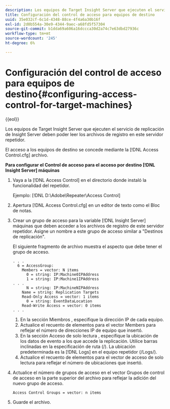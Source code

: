 ```yaml
---
description: Los equipos de Target Insight Server que ejecuten el servicio de replicación de Insight Server deben poder leer los archivos de registro en este servidor repetidor.
title: Configuración del control de acceso para equipos de destino
uuid: 35e032cf-6c1d-4348-88ce-4f4a6a30b16f
exl-id: 2d0b554a-30e9-4344-9aec-a68fd5f57304
source-git-commit: b1dda69a606a16dccca30d2a74c7e63dbd27936c
workflow-type: tm+mt
source-wordcount: '245'
ht-degree: 6%

---
```


# Configuración del control de acceso para equipos de destino{#configuring-access-control-for-target-machines}

{{eol}}

Los equipos de Target Insight Server que ejecuten el servicio de replicación de Insight Server deben poder leer los archivos de registro en este servidor repetidor.

El acceso a los equipos de destino se concede mediante la [!DNL Access Control.cfg] archivo.

**Para configurar el Control de acceso para el acceso por destino [!DNL Insight Server] máquinas**

1. Vaya a la [!DNL Access Control] en el directorio donde instaló la funcionalidad del repetidor.

   Ejemplo: [!DNL D:\Adobe\Repeater\Access Control]

1. Apertura [!DNL Access Control.cfg] en un editor de texto como el Bloc de notas.
1. Crear un grupo de acceso para la variable [!DNL Insight Server] máquinas que deben acceder a los archivos de registro de este servidor repetidor. Asigne un nombre a este grupo de acceso similar a &quot;Destinos de replicación&quot;.

   El siguiente fragmento de archivo muestra el aspecto que debe tener el grupo de acceso.

   ```
   . . . 
     6 = AccessGroup: 
       Members = vector: N items 
         0 = string: IP:Machine0IPAddress 
         1 = string: IP:Machine1IPAddress 
   . . . 
         N = string: IP:MachineNIPAddress 
       Name = string: Replication Targets 
       Read-Only Access = vector: 1 items 
         0 = string: EventDataLocation 
       Read-Write Access = vector: 0 items 
   . . .
   ```

   1. En la sección Miembros , especifique la dirección IP de cada equipo.
   1. Actualice el recuento de elementos para el vector Members para reflejar el número de direcciones IP de equipo que insertó.
   1. En la sección Acceso de solo lectura , especifique la ubicación de los datos de evento a los que accede la replicación. Utilice barras inclinadas en la especificación de ruta (/). La ubicación predeterminada es la [!DNL Logs] en el equipo repetidor (/Logs/).
   1. Actualice el recuento de elementos para el vector de acceso de solo lectura para reflejar el número de ubicaciones que insertó.

1. Actualice el número de grupos de acceso en el vector Grupos de control de acceso en la parte superior del archivo para reflejar la adición del nuevo grupo de acceso.

   ```
   Access Control Groups = vector: n items
   ```

1. Guarde el archivo.
